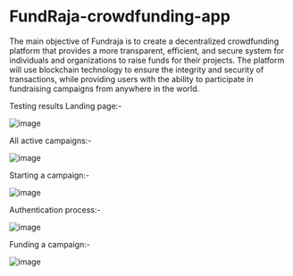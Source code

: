 # FundRaja-crowdfunding-app
The main objective of Fundraja is to create a decentralized crowdfunding platform that provides a more transparent, efficient, and secure system for individuals and organizations to raise funds for their projects. The platform will use blockchain technology to ensure the integrity and security of transactions, while providing users with the ability to participate in fundraising campaigns from anywhere in the world.


 Testing results Landing page:-
 
![image](https://github.com/bittu-roy/FundRaja-crowdfunding-app/assets/103169318/76769456-d4e6-4f55-b156-45dc50e363b3)

All active campaigns:-

![image](https://github.com/bittu-roy/FundRaja-crowdfunding-app/assets/103169318/8d9546b9-8a74-4179-aa7f-d006286cc4a4)

Starting a campaign:-

![image](https://github.com/bittu-roy/FundRaja-crowdfunding-app/assets/103169318/de50a71a-b5f5-4395-af42-00ffeb6ff25c)

Authentication process:-

![image](https://github.com/bittu-roy/FundRaja-crowdfunding-app/assets/103169318/3113eb69-55d4-47a6-ade9-1ef4db64f0b5)

Funding a campaign:-

![image](https://github.com/bittu-roy/FundRaja-crowdfunding-app/assets/103169318/03b4e730-7297-4289-8459-dc937b135e90)
